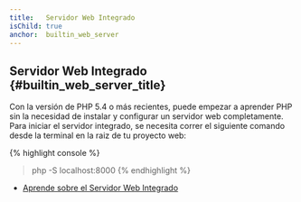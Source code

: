 ```yaml
---
title:   Servidor Web Integrado
isChild: true
anchor:  builtin_web_server
---
```


## Servidor Web Integrado {#builtin_web_server_title}

Con la versión de PHP 5.4 o más recientes, puede empezar a aprender PHP sin la necesidad de instalar y configurar un servidor web completamente.
Para iniciar el servidor integrado, se necesita correr el siguiente comando desde la terminal en la raiz de tu proyecto web:

{% highlight console %}
> php -S localhost:8000
{% endhighlight %}

* [Aprende sobre el Servidor Web Integrado][cli-server]


[cli-server]: http://php.net/features.commandline.webserver
